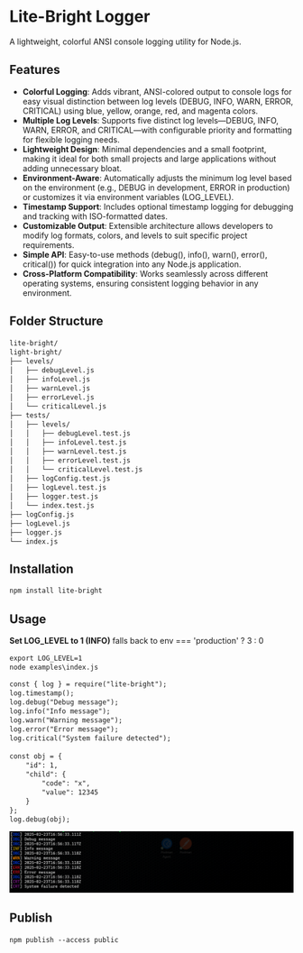 # Lite-Bright Logger
A lightweight, colorful ANSI console logging utility for Node.js.

## Features
- **Colorful Logging**: Adds vibrant, ANSI-colored output to console logs for easy visual distinction between log levels (DEBUG, INFO, WARN, ERROR, CRITICAL) using blue, yellow, orange, red, and magenta colors.
- **Multiple Log Levels**: Supports five distinct log levels—DEBUG, INFO, WARN, ERROR, and CRITICAL—with configurable priority and formatting for flexible logging needs.
- **Lightweight Design**: Minimal dependencies and a small footprint, making it ideal for both small projects and large applications without adding unnecessary bloat.
- **Environment-Aware**: Automatically adjusts the minimum log level based on the environment (e.g., DEBUG in development, ERROR in production) or customizes it via environment variables (LOG_LEVEL).
- **Timestamp Support**: Includes optional timestamp logging for debugging and tracking with ISO-formatted dates.
- **Customizable Output**: Extensible architecture allows developers to modify log formats, colors, and levels to suit specific project requirements.
- **Simple API**: Easy-to-use methods (debug(), info(), warn(), error(), critical()) for quick integration into any Node.js application.
- **Cross-Platform Compatibility**: Works seamlessly across different operating systems, ensuring consistent logging behavior in any environment.

## Folder Structure
```
lite-bright/
light-bright/
├── levels/
│   ├── debugLevel.js
│   ├── infoLevel.js
│   ├── warnLevel.js
│   ├── errorLevel.js
│   └── criticalLevel.js
├── tests/
│   ├── levels/
│   │   ├── debugLevel.test.js
│   │   ├── infoLevel.test.js
│   │   ├── warnLevel.test.js
│   │   ├── errorLevel.test.js
│   │   └── criticalLevel.test.js
│   ├── logConfig.test.js
│   ├── logLevel.test.js
│   ├── logger.test.js
│   └── index.test.js
├── logConfig.js
├── logLevel.js
├── logger.js
└── index.js
```

## Installation

```bash
npm install lite-bright
```

## Usage

**Set LOG_LEVEL to 1 (INFO)**
falls back to env === 'production' ? 3 : 0
```
export LOG_LEVEL=1
node examples\index.js
```

```
const { log } = require("lite-bright");
log.timestamp();
log.debug("Debug message");
log.info("Info message");
log.warn("Warning message");
log.error("Error message");
log.critical("System failure detected");

const obj = {
    "id": 1,
    "child": {
        "code": "x",
        "value": 12345
    }
};
log.debug(obj);

```
![alt text](https://github.com/dave-ops/light-bright/blob/main/examples/image.png)

## Publish
```
npm publish --access public
```
